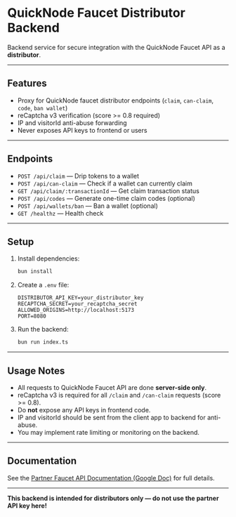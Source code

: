 # QuickNode Faucet Distributor Backend

Backend service for secure integration with the QuickNode Faucet API as a **distributor**.

---

## Features

- Proxy for QuickNode faucet distributor endpoints (`claim`, `can-claim`, `code`, `ban wallet`)
- reCaptcha v3 verification (score >= 0.8 required)
- IP and visitorId anti-abuse forwarding
- Never exposes API keys to frontend or users

---

## Endpoints

- `POST /api/claim` — Drip tokens to a wallet
- `POST /api/can-claim` — Check if a wallet can currently claim
- `GET /api/claim/:transactionId` — Get claim transaction status
- `POST /api/codes` — Generate one-time claim codes (optional)
- `POST /api/wallets/ban` — Ban a wallet (optional)
- `GET /healthz` — Health check

---

## Setup

1. Install dependencies:

    ```bash
    bun install
    ```

2. Create a `.env` file:

    ```
    DISTRIBUTOR_API_KEY=your_distributor_key
    RECAPTCHA_SECRET=your_recaptcha_secret
    ALLOWED_ORIGINS=http://localhost:5173
    PORT=8080
    ```

3. Run the backend:

    ```bash
    bun run index.ts
    ```

---

## Usage Notes

- All requests to QuickNode Faucet API are done **server-side only**.
- reCaptcha v3 is required for all `/claim` and `/can-claim` requests (score >= 0.8).
- Do **not** expose any API keys in frontend code.
- IP and visitorId should be sent from the client app to backend for anti-abuse.
- You may implement rate limiting or monitoring on the backend.

---

## Documentation

See the [Partner Faucet API Documentation (Google Doc)](https://docs.google.com/document/d/1K5TbGKPmH0Cb5DNsf_uwY85K3gOw0310SxECDHgnB_c/edit?tab=t.0) for full details.

---

**This backend is intended for distributors only — do not use the partner API key here!**
